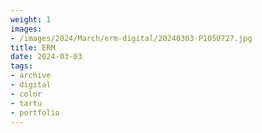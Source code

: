 ```yaml
---
weight: 1
images:
- /images/2024/March/erm-digital/20240303-P1050727.jpg
title: ERM
date: 2024-03-03
tags:
- archive
- digital
- color
- tartu
- portfolio
---
```

